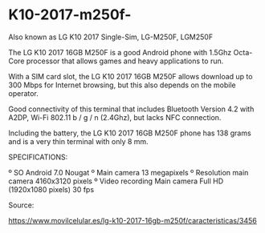 # K10-2017-m250f-
Also known as LG K10 2017 Single-Sim, LG-M250F, LGM250F

The LG K10 2017 16GB M250F is a good Android phone with 1.5Ghz Octa-Core processor that allows games and heavy applications to run.

With a SIM card slot, the LG K10 2017 16GB M250F allows download up to 300 Mbps for Internet browsing, but this also depends on the mobile operator.

Good connectivity of this terminal that includes Bluetooth Version 4.2 with A2DP, Wi-Fi 802.11 b / g / n (2.4Ghz), but lacks NFC connection.

Including the battery, the LG K10 2017 16GB M250F phone has 138 grams and is a very thin terminal with only 8 mm.

SPECIFICATIONS:

º SO	Android 7.0 Nougat
º Main camera 13 megapixels
º Resolution main camera 4160x3120 pixels
º Video recording Main camera Full HD (1920x1080 pixels) 30 fps

Source:

https://www.movilcelular.es/lg-k10-2017-16gb-m250f/caracteristicas/3456
